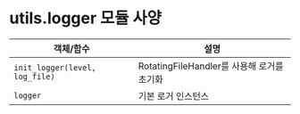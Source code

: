# utils.logger 모듈 사양

| 객체/함수 | 설명 |
|-----------|------|
| `init_logger(level, log_file)` | RotatingFileHandler를 사용해 로거를 초기화 |
| `logger` | 기본 로거 인스턴스 |
